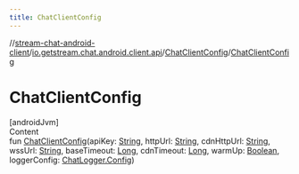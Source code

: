 ```yaml
---
title: ChatClientConfig
---
```

//[stream-chat-android-client](../../../index.md)/[io.getstream.chat.android.client.api](../index.md)/[ChatClientConfig](index.md)/[ChatClientConfig](ChatClientConfig.md)



# ChatClientConfig  
[androidJvm]  
Content  
fun [ChatClientConfig](ChatClientConfig.md)(apiKey: [String](https://kotlinlang.org/api/latest/jvm/stdlib/kotlin/-string/index.html), httpUrl: [String](https://kotlinlang.org/api/latest/jvm/stdlib/kotlin/-string/index.html), cdnHttpUrl: [String](https://kotlinlang.org/api/latest/jvm/stdlib/kotlin/-string/index.html), wssUrl: [String](https://kotlinlang.org/api/latest/jvm/stdlib/kotlin/-string/index.html), baseTimeout: [Long](https://kotlinlang.org/api/latest/jvm/stdlib/kotlin/-long/index.html), cdnTimeout: [Long](https://kotlinlang.org/api/latest/jvm/stdlib/kotlin/-long/index.html), warmUp: [Boolean](https://kotlinlang.org/api/latest/jvm/stdlib/kotlin/-boolean/index.html), loggerConfig: [ChatLogger.Config](../../io.getstream.chat.android.client.logger/ChatLogger/Config/index.md))  



